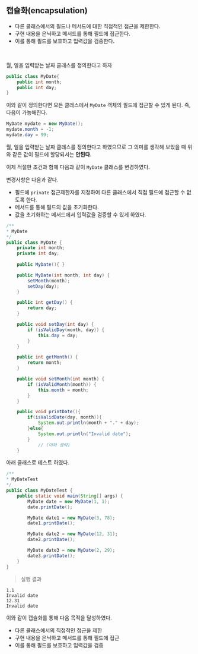 ## 캡슐화(encapsulation)

* 다른 클래스에서의 필드나 메서드에 대한 직접적인 접근을 제한한다.
* 구현 내용을 은닉하고 메서드를 통해 필드에 접근한다.
* 이를 통해 필드를 보호하고 입력값을 검증한다.

<br>

월, 일을 입력받는 날짜 클래스를 정의한다고 하자

```java
public class MyDate{
    public int month;
    public int day;
}
```

이와 같이 정의한다면 모든 클래스에서 `MyDate` 객체의 필드에 접근할 수 있게 된다. 즉, 다음이 가능해진다.

```java
MyDate mydate = new MyDate();
mydate.month = -1;
mydate.day = 99;
```

월, 일을 입력받는 날짜 클래스를 정의한다고 하였으므로 그 의미를 생각해 보았을 때 위와 같은 값이 필드에 할당되서는 __안된다__. 

이제 적절한 조건과 함께 다음과 같이 `MyDate` 클래스를 변경하였다.

변경사항은 다음과 같다.

* 필드에 `private` 접근제한자를 지정하여 다른 클래스에서 직접 필드에 접근할 수 없도록 한다.
* 메서드를 통해 필드의 값을 초기화한다.
* 값을 초기화하는 메서드에서 입력값을 검증할 수 있게 하였다.

```java
/**
* MyDate 
*/
public class MyDate {
    private int month;
    private int day;
    
    public MyDate(){ }

    public MyDate(int month, int day) {
        setMonth(month);
        setDay(day);
    }

    public int getDay() {
        return day;
    }

    public void setDay(int day) {
        if (isValidDay(month, day)) {
            this.day = day;
        }
    }

    public int getMonth() {
        return month;
    }

    public void setMonth(int month) {
        if (isValidMonth(month)) {
            this.month = month;
        }
    }

    public void printDate(){
        if(isValidDate(day, month)){
            System.out.println(month + "." + day);
        }else{
            System.out.println("Invalid date");
        }
            // (이하 생략)
    }

```

아래 클래스로 테스트 하였다.

```java
/**
* MyDateTest
*/
public class MyDateTest {
    public static void main(String[] args) {
        MyDate date = new MyDate(1, 1);
        date.printDate();

        MyDate date1 = new MyDate(3, 78);
        date1.printDate();

        MyDate date2 = new MyDate(12, 31);
        date2.printDate();

        MyDate date3 = new MyDate(2, 29);
        date3.printDate();
    }
}
```

> 실행 결과

```shell
1.1
Invalid date
12.31
Invalid date
```

이와 같이 캡슐화를 통해 다음 목적을 달성하였다.

* 다른 클래스에서의 직접적인 접근을 제한
* 구현 내용을 은닉하고 메서드를 통해 필드에 접근
* 이를 통해 필드를 보호하고 입력값을 검증